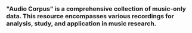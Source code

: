 ### "Audio Corpus" is a comprehensive collection of music-only data. This resource encompasses various recordings for analysis, study, and application in music research.
